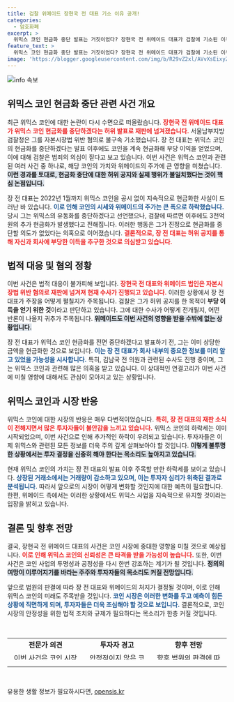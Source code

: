 ```yaml
---
title: 검찰 위메이드 장현국 전 대표 기소 이유 공개!
categories:
  - 암호화폐
excerpt: >
  위믹스 코인 현금화 중단 발표는 거짓이었다? 장현국 전 위메이드 대표가 검찰에 기소된 이유와 위믹스 코인의 충격적인 진실을 확인하세요!
feature_text: >
  위믹스 코인 현금화 중단 발표는 거짓이었다? 장현국 전 위메이드 대표가 검찰에 기소된 이유와 위믹스 코인의 충격적인 진실을 확인하세요!
image: 'https://blogger.googleusercontent.com/img/b/R29vZ2xl/AVvXsEixyZcFfHzMRdzZMjFBmAUKJYCLCGyLL1o632UiGVXcaFdKo_bkvkuCioo0uUKlGfBVcT3P84aROyZIXSBEx3Aw5nCQ3pTgDom1WDC4m8eifvWiAmWEEVb4x6G_l8C0QH225ldMjyaFvpxGEBGNO37VmDTDMHGhJPq73UglMfDca1-0aw/s1600/blogspot.png'
---
```


<p><img src="https://blogger.googleusercontent.com/img/b/R29vZ2xl/AVvXsEixyZcFfHzMRdzZMjFBmAUKJYCLCGyLL1o632UiGVXcaFdKo_bkvkuCioo0uUKlGfBVcT3P84aROyZIXSBEx3Aw5nCQ3pTgDom1WDC4m8eifvWiAmWEEVb4x6G_l8C0QH225ldMjyaFvpxGEBGNO37VmDTDMHGhJPq73UglMfDca1-0aw/s1600/blogspot.png" alt="info 속보" /></p>

<h2 data-ke-size="size26">위믹스 코인 현금화 중단 관련 사건 개요</h2>

<p data-ke-size="size16">최근 위믹스 코인에 대한 논란이 다시 수면으로 떠올랐습니다. <b><span style="color: #ee2323;">장현국 전 위메이드 대표가 위믹스 코인 현금화를 중단하겠다는 허위 발표로 재판에 넘겨졌습니다.</span></b> 서울남부지방검찰청은 그를 자본시장법 위반 혐의로 불구속 기소했습니다. 장 전 대표는 위믹스 코인의 현금화를 중단하겠다는 발표 이후에도 코인을 계속 현금화해 부당 이익을 얻었으며, 이에 대해 검찰은 범죄의 의심이 짙다고 보고 있습니다. 이번 사건은 위믹스 코인과 관련된 여러 사건 중 하나로, 해당 코인의 가치와 위메이드의 주가에 큰 영향을 미쳤습니다. <b><span style="background-color: #21538527;">이런 경과를 토대로, 현금화 중단에 대한 허위 공지와 실제 행위가 불일치했다는 것이 핵심 논점입니다.</span></b></p>

<p data-ke-size="size16">장 전 대표는 2022년 1월까지 위믹스 코인을 공시 없이 지속적으로 현금화한 사실이 드러난 바 있습니다. <b><span style="color: #1a5490;">이로 인해 코인의 시세와 위메이드의 주가는 큰 폭으로 하락했습니다.</span></b> 당시 그는 위믹스의 유동화를 중단하겠다고 선언했으나, 검찰에 따르면 이후에도 3천억 원의 추가 현금화가 발생했다고 전해집니다. 이러한 행동은 그가 진정으로 현금화를 중단할 의도가 없었다는 의혹으로 이어졌습니다. <b><span style="color: #ee2323;">결론적으로, 장 전 대표는 허위 공지를 통해 자신과 회사에 부당한 이득을 추구한 것으로 의심받고 있습니다.</span></b></p>

<h2 data-ke-size="size26">법적 대응 및 혐의 정황</h2>

<p data-ke-size="size16">이번 사건은 법적 대응이 불가피해 보입니다. <b><span style="color: #ee2323;">장현국 전 대표와 위메이드 법인은 자본시장법 위반 혐의로 재판에 넘겨져 현재 수사가 진행되고 있습니다.</span></b> 이러한 상황에서 장 전 대표가 주장을 어떻게 펼칠지가 주목됩니다. 검찰은 그가 허위 공지를 한 목적이 <b>부당 이득을 얻기 위한 것</b>이라고 판단하고 있습니다. 그에 대한 수사가 어떻게 전개될지, 어떤 반론이 나올지 귀추가 주목됩니다. <b><span style="background-color: #21538527;">위메이드도 이번 사건의 영향을 받을 수밖에 없는 상황입니다.</span></b></p>

<p data-ke-size="size16">장 전 대표가 위믹스 코인 현금화를 전면 중단하겠다고 발표하기 전, 그는 이미 상당한 금액을 현금화한 것으로 보입니다. <b><span style="color: #1a5490;">이는 장 전 대표가 회사 내부의 중요한 정보를 미리 알고 있었을 가능성을 시사합니다.</span></b> 특히, 김남국 전 의원과 관련된 수사도 진행 중이며, 그는 위믹스 코인과 관련해 많은 의혹을 받고 있습니다. 이 상대적인 연결고리가 이번 사건에 미칠 영향에 대해서도 관심이 모아지고 있는 상황입니다.</p>

<h2 data-ke-size="size26">위믹스 코인과 시장 반응</h2>

<p data-ke-size="size16">위믹스 코인에 대한 시장의 반응은 매우 다변적이었습니다. <b><span style="color: #ee2323;">특히, 장 전 대표의 재판 소식이 전해지면서 많은 투자자들이 불안감을 느끼고 있습니다.</span></b> 위믹스 코인의 하락세는 이미 시작되었으며, 이번 사건으로 인해 추가적인 하락이 우려되고 있습니다. 투자자들은 이제 위믹스와 관련된 모든 정보를 더욱 주의 깊게 살펴보아야 할 것입니다. <b><span style="background-color: #21538527;">이렇게 불투명한 상황에서는 투자 결정을 신중히 해야 한다는 목소리도 높아지고 있습니다.</span></b></p>

<p data-ke-size="size16">현재 위믹스 코인의 가치는 장 전 대표의 발표 이후 주목할 만한 하락세를 보이고 있습니다. <b><span style="color: #1a5490;">상장된 거래소에서는 거래량이 감소하고 있으며, 이는 투자자 심리가 위축된 결과로 분석됩니다.</span></b> 따라서 앞으로의 시장이 어떻게 변화할 것인지에 대한 예측이 필요합니다. 한편, 위메이드 측에서는 이러한 상황에서도 위믹스 사업을 지속적으로 유지할 것이라는 입장을 밝히고 있습니다.</p>

<h2 data-ke-size="size26">결론 및 향후 전망</h2>

<p data-ke-size="size16">결국, 장현국 전 위메이드 대표의 사건은 코인 시장에 중대한 영향을 미칠 것으로 예상됩니다. <b><span style="color: #ee2323;">이로 인해 위믹스 코인의 신뢰성은 큰 타격을 받을 가능성이 높습니다.</span></b> 또한, 이번 사건은 코인 사업의 투명성과 공정성을 다시 한번 강조하는 계기가 될 것입니다. <b><span style="background-color: #21538527;">정의의 여망이 이루어지기를 바라는 주주와 투자자들의 목소리도 커질 전망입니다.</span></b></p>

<p data-ke-size="size16">앞으로 법원의 판결에 따라 장 전 대표와 위메이드의 처지가 결정될 것이며, 이로 인해 위믹스 코인의 미래도 주목받을 것입니다. <b><span style="color: #1a5490;">코인 시장은 이러한 변화를 두고 예측이 힘든 상황에 직면하게 되며, 투자자들은 더욱 조심해야 할 것으로 보입니다.</span></b> 결론적으로, 코인 시장의 안정성을 위한 법적 조치와 규제가 필요하다는 목소리가 한층 커질 것입니다.</p>

<p data-ke-size="size16">&nbsp;</p>

<table style="border-collapse: collapse; width: 100%; height: 50px;">
<tr>
<td style="text-align: center; height: 17px;"><b>전문가 의견</b></td>
<td style="text-align: center; height: 17px;"><b>투자자 경고</b></td>
<td style="text-align: center; height: 17px;"><b>향후 전망</b></td>
</tr>
<tr>
<td style="text-align: center; height: 17px;">이번 사건은 코인 시장의 공정성에 큰 질문을 던집니다.</td>
<td style="text-align: center; height: 17px;">안정적이지 않은 코인 투자에 신중해야 합니다.</td>
<td style="text-align: center; height: 17px;">향후 법원의 판결에 따라 시장이 영향을 받을 것입니다.</td>
</tr>
</table>

<hr />

<p data-ke-size="size16">&nbsp;</p>
유용한 생활 정보가 필요하시다면, <a href="https://opensis.kr" rel="dofollow">opensis.kr</a>


